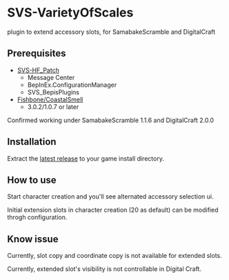 # SVS-VarietyOfScales

plugin to extend accessory slots, for SamabakeScramble and DigitalCraft

## Prerequisites

- [SVS-HF_Patch](https://github.com/ManlyMarco/SVS-HF_Patch)
  - Message Center
  - BepInEx.ConfigurationManager
  - SVS_BepisPlugins
- [Fishbone/CoastalSmell](https://github.com/MaybeSamigroup/SVS-Fishbone)
  - 3.0.2/1.0.7 or later

Confirmed working under SamabakeScramble 1.1.6 and DigitalCraft 2.0.0

## Installation

Extract the [latest release](https://github.com/MaybeSamigroup/SVS-VarietyOfScales/releases/latest) to your game install directory.

## How to use

Start character creation and you'll see alternated accessory selection ui.

Initial extension slots in character creation (20 as default) can be modified throgh configuration.

## Know issue

Currently, slot copy and coordinate copy is not available for extended slots.

Currently, extended slot's visibility is not controllable in Digital Craft.
